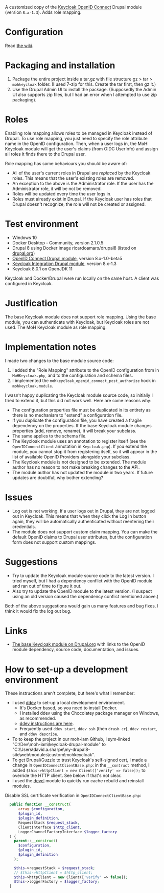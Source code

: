 A customized copy of the [Keycloak OpenID Connect](https://www.drupal.org/project/keycloak)
Drupal module (version `8.x-1.3`). Adds role mapping.

# Configuration

Read [the wiki](https://github.com/bcgov/moh-iam/wiki/How-to-secure-a-Drupal-application-with-Keycloak).

# Packaging and installation

1. Package the entire project inside a tar.gz with file structure gz > tar > `mohkeycloak` folder. (I used 7-zip for this. Create the tar first, then gz it.)
2. Use the Drupal Admin UI to install the package. (Supposedly the Admin UI also supports zip files, but I had an error when I attempted to use zip packaging).

# Roles

Enabling role mapping allows roles to be managed in Keycloak instead of Drupal. To use role mapping, you just need to
specify the role attribute name in the OpenID configuration. Then, when a user logs in, the MoH Keycloak module will
 get the user's claims (from OIDC UserInfo) and assign all roles it finds there to the Drupal user.

Role mapping has some behaviours you should be aware of:
* All of the user's current roles in Drupal are _replaced_ by the Keycloak roles. This means that the user's existing
roles are removed.
* An exception to the above is the Administrator role. If the user has the Administrator role, it will be not be
removed.
* Roles will be updated every time the user logs in.
* Roles must already exist in Drupal. If the Keycloak user has roles that Drupal doesn't recognize, the role will not
be created or assigned.

# Test environment

- Windows 10
- Docker Desktop - Community, version 2.1.0.5
- Drupal 8 using Docker image ricardoamaro/drupal8 (listed on [drupal.org](https://www.drupal.org/docs/develop/local-server-setup/docker-development-environments))
- [OpenID Connect Drupal module](https://www.drupal.org/project/openid_connect), version 8.x-1.0-beta5
- [Keycloak Integration Drupal module](https://www.drupal.org/project/keycloak), version 8.x-1.3
- Keycloak 8.0.1 on OpenJDK 11

Keycloak and Docker/Drupal were run locally on the same host. A client was configured in Keycloak.

# Justification

The base Keycloak module does not support role mapping. Using the base module, you can authenticate with Keycloak, but
Keycloak roles are not used. The MoH Keycloak module as role mapping.

# Implementation notes

I made two changes to the base module source code:

1. I added the "Role Mapping" attribute to the OpenID configuration from in `MoHKeycloak.php`, and to the configuration
and schema files.
2. I implemented the `mohkeycloak_openid_connect_post_authorize` hook in `mohkeycloak.module`.

I wasn't happy duplicating the Keycloak module source code, so initially I tried to extend it, but this did not work
well. Here are some reasons why:

- The configuration properties file must be duplicated in its entirety as there is no mechanism to "extend" a
configuration file.
- If you duplicate the configuration file, you have created a fragile dependency on the properties. If the base
Keycloak module changes properties (add, remove, rename), it will break your subclass.
- The same applies to the schema file.
- The Keycloak module uses an annotation to register itself (see the `OpenIDConnectClient` annotation in
`Keycloak.php`). If you extend the module, you cannot stop it from registering itself, so it will appear in the list of
available OpenID Providers alongside your subclass.
- The Keycloak module is not designed to be extended. The module author has no reason to not make breaking changes to
the API.
- The module author has not updated the module in two years. If future updates are doubtful, why bother extending?

# Issues

- Log out is not working. If a user logs out in Drupal, they are not logged out in Keycloak. This means that when they
click the Log In button again, they will be automatically authenticated without reentering their credentials.
- The module does not support custom claim mapping. You can make the default OpenID claims to Drupal user attributes,
but the configuration form does not support custom mappings.

# Suggestions

- Try to update the Keycloak module source code to the latest version. I tried myself, but I had a dependency
conflict with the OpenID module and ran out of time to figure it out.
- Also try to update the OpenID module to the latest version. (I suspect using an old version caused the dependency conflict
mentioned above.)

Both of the above suggestions would gain us many features and bug fixes. I think it would fix the log out bug.

# Links

- [The base Keycloak module on Drupal.org](https://www.drupal.org/project/keycloak) with links to the OpenID module
dependency, source code, documentation, and issues.

# How to set-up a development environment

These instructions aren't complete, but here's what I remember:

- I used [ddev](https://www.ddev.com/) to set-up a local development environment.
    - It's Docker based, so you need to install Docker.
    - I installed ddev using the Chocolatey package manager on Windows, as recommended.
    - [ddev instructions are here](https://www.ddev.com/get-started/).
    - Frequently used `ddev start`, `ddev ssh` (then `drush cr`), `ddev restart`, and `ddev describe`.
- To to keep the project in our moh-iam Github, I sym-linked "C:\Dev\moh-iam\keycloak-drupal-module" to
"C:\Users\david.a.sharpe\my-drupal8-site\web\modules\custom\mohkeycloak".
- To get Drupal/Guzzle to trust Keycloak's self-signed cert, I made a change in
`OpenIDConnectClientBase.php`: in the `__contruct` method, I added
`$this->httpClient = new Client(['verify' => false]);` to override the HTTP client. See below if that's not clear.
- I used the [devel](https://www.drupal.org/project/devel) module to quickly run cache rebuild and reinstall modules.

Disable SSL certificate verification in `OpenIDConnectClientBase.php`:
```php
  public function __construct(
      array $configuration,
      $plugin_id,
      $plugin_definition,
      RequestStack $request_stack,
      ClientInterface $http_client,
      LoggerChannelFactoryInterface $logger_factory
  ) {
    parent::__construct(
      $configuration,
      $plugin_id,
      $plugin_definition
    );

    $this->requestStack = $request_stack;
    // $this->httpClient = $http_client;
    $this->httpClient = new Client(['verify' => false]);
    $this->loggerFactory = $logger_factory;
  }
```
